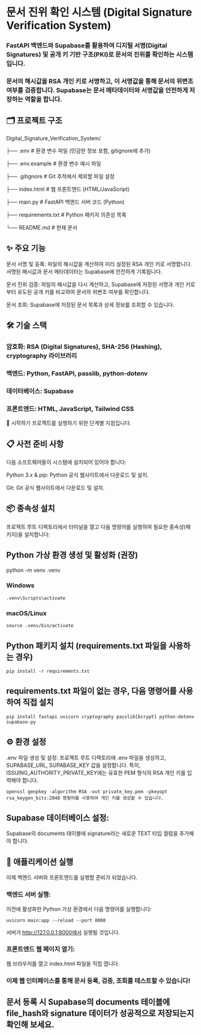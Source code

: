 # 문서 진위 확인 시스템 (Digital Signature Verification System)
### FastAPI 백엔드와 Supabase를 활용하여 디지털 서명(Digital Signatures) 및 공개 키 기반 구조(PKI)로 문서의 진위를 확인하는 시스템입니다.

### 문서의 해시값을 RSA 개인 키로 서명하고, 이 서명값을 통해 문서의 위변조 여부를 검증합니다. Supabase는 문서 메타데이터와 서명값을 안전하게 저장하는 역할을 합니다.

## 🗂️ 프로젝트 구조
Digital_Signature_Verification_System/

├── .env                      # 환경 변수 파일 (민감한 정보 포함, gitignore에 추가)

├── .env.example              # 환경 변수 예시 파일

├── .gitignore                # Git 추적에서 제외할 파일 설정

├── index.html                # 웹 프론트엔드 (HTML/JavaScript)

├── main.py                   # FastAPI 백엔드 서버 코드 (Python)

├── requirements.txt          # Python 패키지 의존성 목록

└── README.md                 # 현재 문서

## ✨ 주요 기능
문서 서명 및 등록: 파일의 해시값을 계산하여 미리 설정된 RSA 개인 키로 서명합니다. 서명된 해시값과 문서 메타데이터는 Supabase에 안전하게 기록됩니다.

문서 진위 검증: 파일의 해시값을 다시 계산하고, Supabase에 저장된 서명과 개인 키로부터 유도된 공개 키를 비교하여 문서의 위변조 여부를 확인합니다.

문서 조회: Supabase에 저장된 문서 목록과 상세 정보를 조회할 수 있습니다.

## 🛠️ 기술 스택
### 암호화: RSA (Digital Signatures), SHA-256 (Hashing), cryptography 라이브러리

### 백엔드: Python, FastAPI, passlib, python-dotenv

### 데이터베이스: Supabase

### 프론트엔드: HTML, JavaScript, Tailwind CSS

🚀 시작하기
프로젝트를 실행하기 위한 단계별 지침입니다.

## 📋 사전 준비 사항
다음 소프트웨어들이 시스템에 설치되어 있어야 합니다:

Python 3.x & pip: Python 공식 웹사이트에서 다운로드 및 설치.

Git: Git 공식 웹사이트에서 다운로드 및 설치.

## 📦 종속성 설치
프로젝트 루트 디렉토리에서 터미널을 열고 다음 명령어를 실행하여 필요한 종속성(패키지)을 설치합니다:

## Python 가상 환경 생성 및 활성화 (권장)
python -m venv .venv
### Windows
```
.venv\Scripts\activate
```
### macOS/Linux
```
source .venv/bin/activate
```
## Python 패키지 설치 (requirements.txt 파일을 사용하는 경우)
```
pip install -r requirements.txt
```
## requirements.txt 파일이 없는 경우, 다음 명령어를 사용하여 직접 설치

```
pip install fastapi uvicorn cryptography passlib[bcrypt] python-dotenv supabase-py
```

## ⚙️ 환경 설정
.env 파일 생성 및 설정:
프로젝트 루트 디렉토리에 .env 파일을 생성하고, SUPABASE_URL, SUPABASE_KEY 값을 설정합니다. 특히, ISSUING_AUTHORITY_PRIVATE_KEY에는 유효한 PEM 형식의 RSA 개인 키를 입력해야 합니다.

```
openssl genpkey -algorithm RSA -out private_key.pem -pkeyopt rsa_keygen_bits:2048 명령어를 사용하여 개인 키를 생성할 수 있습니다.
```


## Supabase 데이터베이스 설정:
Supabase의 documents 테이블에 signature라는 새로운 TEXT 타입 컬럼을 추가해야 합니다.

## 🚀 애플리케이션 실행
이제 백엔드 서버와 프론트엔드를 실행할 준비가 되었습니다.

### 백엔드 서버 실행:
이전에 활성화한 Python 가상 환경에서 다음 명령어를 실행합니다:

```
uvicorn main:app --reload --port 8000
```

서버가 http://127.0.0.1:8000에서 실행될 것입니다.

### 프론트엔드 웹 페이지 열기:
웹 브라우저를 열고 index.html 파일을 직접 엽니다.
### 이제 웹 인터페이스를 통해 문서 등록, 검증, 조회를 테스트할 수 있습니다!

## 문서 등록 시 Supabase의 documents 테이블에 file_hash와 signature 데이터가 성공적으로 저장되는지 확인해 보세요.  

